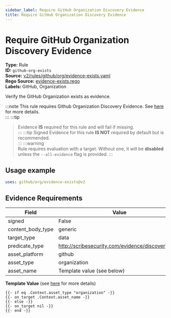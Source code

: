```yaml
---
sidebar_label: Require GitHub Organization Discovery Evidence
title: Require GitHub Organization Discovery Evidence
---  
```

# Require GitHub Organization Discovery Evidence  
**Type:** Rule  
**ID:** `github-org-exists`  
**Source:** [v2/rules/github/org/evidence-exists.yaml](https://github.com/scribe-public/sample-policies/blob/main/v2/rules/github/org/evidence-exists.yaml)  
**Rego Source:** [evidence-exists.rego](https://github.com/scribe-public/sample-policies/blob/main/v2/rules/github/org/evidence-exists.rego)  
**Labels:** GitHub, Organization  

Verify the GitHub Organization exists as evidence.

:::note 
This rule requires Github Organization Discovery Evidence. See [here](/docs/platforms/discover#github-discovery) for more details.  
::: 
:::tip 
> Evidence **IS** required for this rule and will fail if missing.  
::: 
:::tip 
Signed Evidence for this rule **IS NOT** required by default but is recommended.  
::: 
:::warning  
Rule requires evaluation with a target. Without one, it will be **disabled** unless the `--all-evidence` flag is provided.
::: 

## Usage example

```yaml
uses: github/org/evidence-exists@v2
```

## Evidence Requirements  
| Field | Value |
|-------|-------|
| signed | False |
| content_body_type | generic |
| target_type | data |
| predicate_type | http://scribesecurity.com/evidence/discovery/v0.1 |
| asset_platform | github |
| asset_type | organization |
| asset_name | Template value (see below) |

**Template Value** (see [here](/docs/valint/initiatives#template-arguments) for more details)

```
{{- if eq .Context.asset_type "organization" -}}
{{- on_target .Context.asset_name -}}
{{- else -}}
{{- on_target nil -}}
{{- end -}}
```

